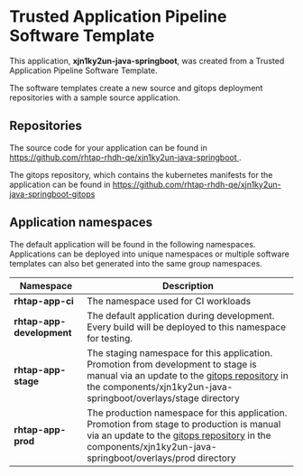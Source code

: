 # Trusted Application Pipeline Software Template

This application, **xjn1ky2un-java-springboot**, was created from a Trusted Application Pipeline Software Template.

The software templates create a new source and gitops deployment repositories with a sample source application. 

## Repositories

The source code for your application can be found in [https://github.com/rhtap-rhdh-qe/xjn1ky2un-java-springboot ](https://github.com/rhtap-rhdh-qe/xjn1ky2un-java-springboot ).
 
The gitops repository, which contains the kubernetes manifests for the application can be found in 
[https://github.com/rhtap-rhdh-qe/xjn1ky2un-java-springboot-gitops ](https://github.com/rhtap-rhdh-qe/xjn1ky2un-java-springboot-gitops ) 

## Application namespaces 

The default application will be found in the following namespaces. Applications can be deployed into unique namespaces or multiple software templates can also bet generated into the same group namespaces.  

|  Namespace   |  Description   |  
| -------- | -------- |
| **rhtap-app-ci** | The namespace used for CI workloads |
| **rhtap-app-development** | The default application during development. Every build will be deployed to this namespace for testing. |
| **rhtap-app-stage** | The staging namespace for this application. Promotion from development to stage is manual via an update to the [gitops repository](https://github.com/rhtap-rhdh-qe/xjn1ky2un-java-springboot-gitops ) in the components/xjn1ky2un-java-springboot/overlays/stage directory |
| **rhtap-app-prod** | The production namespace for this application. Promotion from stage to production is manual via an update to the [gitops repository](https://github.com/rhtap-rhdh-qe/xjn1ky2un-java-springboot-gitops ) in the components/xjn1ky2un-java-springboot/overlays/prod directory |